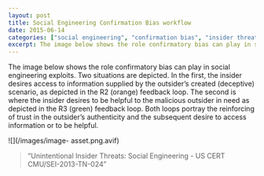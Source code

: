 ```yaml
---
layout: post
title: Social Engineering Confirmation Bias workflow
date: 2015-06-14
categories: ["social engineering", "confirmation bias", "insider threat", "US-CERT", "SEI", "human factors", "infosec", "trust exploitation", "feedback loops", "deception tactics"]
excerpt: The image below shows the role confirmatory bias can play in social engineering exploits. Two situations are depicted. In the first, the insider desires access to information supplied by the
---
```

The image below shows the role confirmatory bias can play in social
engineering exploits. Two situations are depicted. In the first, the insider
desires access to information supplied by the outsider’s created (deceptive)
scenario, as depicted in the R2 (orange) feedback loop. The second is where
the insider desires to be helpful to the malicious outsider in need as
depicted in the R3 (green) feedback loop. Both loops portray the reinforcing
of trust in the outsider’s authenticity and the subsequent desire to access
information or to be helpful.

![](/images/image-
asset.png.avif)

> “Unintentional Insider Threats: Social Engineering - US CERT
> CMU/SEI-2013-TN-024”


